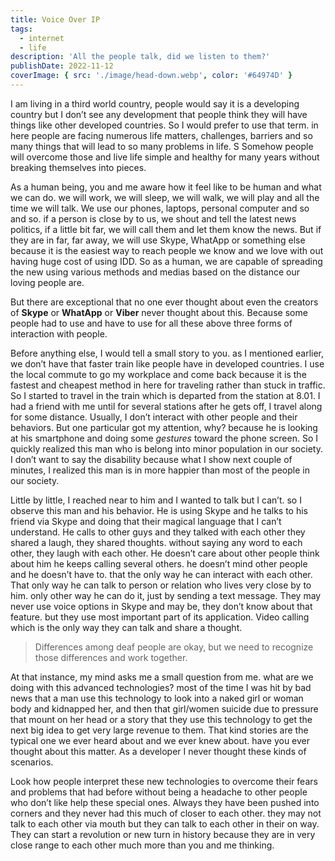 ```yaml
---
title: Voice Over IP
tags:
  - internet
  - life
description: 'All the people talk, did we listen to them?'
publishDate: 2022-11-12
coverImage: { src: './image/head-down.webp', color: '#64974D' }
---
```


I am living in a third world country, people would say it is a developing country but I don’t see any development that people think they will have things like other developed countries.
So I would prefer to use that term. in here people are facing numerous life matters, challenges, barriers and so many things that will lead to so many problems in life. S
Somehow people will overcome those and live life simple and healthy for many years without breaking themselves into pieces.

As a human being, you and me aware how it feel like to be human and what we can do. we will work, we will sleep, we will walk, we will play and all the time we will talk.
We use our phones, laptops, personal computer and so and so. if a person is close by to us, we shout and tell the latest news politics, if a little bit far, we will call them and let them know the news.
But if they are in far, far away, we will use Skype, WhatApp or something else because it is the easiest way to reach people we know and we love with out having huge cost of using IDD.
So as a human, we are capable of spreading the new using various methods and medias based on the distance our loving people are.

But there are exceptional that no one ever thought about even the creators of **Skype** or **WhatApp** or **Viber** never thought about this.
Because some people had to use and have to use for all these above three forms of interaction with people.

Before anything else, I would tell a small story to you. as I mentioned earlier, we don’t have that faster train like people have in developed countries.
I use the local commute to go my workplace and come back because it is the fastest and cheapest method in here for traveling rather than stuck in traffic.
So I started to travel in the train which is departed from the station at 8.01. I had a friend with me until for several stations after he gets off, I travel along for some distance.
Usually, I don’t interact with other people and their behaviors. But one particular got my attention, why? because he is looking at his smartphone and doing some _gestures_ toward the phone screen.
So I quickly realized this man who is belong into minor population in our society.
I don’t want to say the disability because what I show next couple of minutes, I realized this man is in more happier than most of the people in our society.

Little by little, I reached near to him and I wanted to talk but I can’t. so I observe this man and his behavior.
He is using Skype and he talks to his friend via Skype and doing that their magical language that I can’t understand.
He calls to other guys and they talked with each other they shared a laugh, they shared thoughts. without saying any word to each other, they laugh with each other.
He doesn’t care about other people think about him he keeps calling several others. he doesn’t mind other people and he doesn’t have to. that the only way he can interact with each other.
That only way he can talk to person or relation who lives very close by to him. only other way he can do it, just by sending a text message.
They may never use voice options in Skype and may be, they don’t know about that feature. but they use most important part of its application.
Video calling which is the only way they can talk and share a thought.

> Differences among deaf people are okay, but we need to recognize those differences and work together.

At that instance, my mind asks me a small question from me.
what are we doing with this advanced technologies? most of the time I was hit by bad news that a man use this technology to look into a naked girl or woman body and kidnapped her, and
then that girl/women suicide due to pressure that mount on her head or a story that they use this technology to get the next big idea to get very large revenue to them.
That kind stories are the typical one we ever heard about and we ever knew about. have you ever thought about this matter.
As a developer I never thought these kinds of scenarios.

Look how people interpret these new technologies to overcome their fears and problems that had before without being a headache to other people who don’t like help these special ones.
Always they have been pushed into corners and they never had this much of closer to each other. they may not talk to each other via mouth but they can talk to each other in their on way.
They can start a revolution or new turn in history because they are in very close range to each other much more than you and me thinking.
